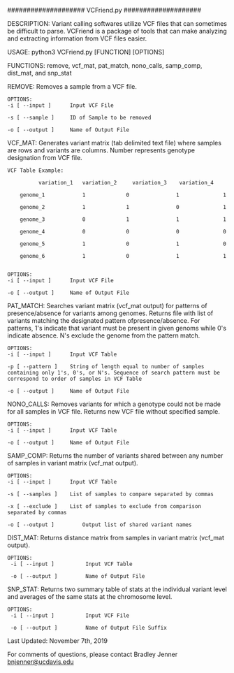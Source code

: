 ####################
VCFriend.py 
####################

DESCRIPTION:
	Variant calling softwares utilize VCF files that can sometimes be difficult to parse. VCFriend is a package of tools that can make analyzing and extracting information from VCF files easier.
	
USAGE:
	python3 VCFriend.py [FUNCTION] [OPTIONS]
	
FUNCTIONS: remove, vcf_mat, pat_match, nono_calls, samp_comp, dist_mat, and snp_stat
   
   REMOVE:
	Removes a sample from a VCF file.	
  	
	OPTIONS:
	-i [ --input ] 		Input VCF File

	-s [ --sample ]		ID of Sample to be removed

	-o [ --output ] 	Name of Output File
	
  VCF_MAT:
	Generates variant matrix (tab delimited text file) where samples are rows and variants are columns. Number represents genotype designation from VCF file. 

	VCF Table Example: 

		  	  variation_1   variation_2     variation_3    variation_4
    
    	genome_1            1             0               1              1
 
   		genome_2            1             1               0              1

    	genome_3            0             1               1              1

    	genome_4            0             0               0              0
 
    	genome_5            1             0               1              0
 
    	genome_6            1             0               1              1


	OPTIONS:
	-i [ --input ] 		Input VCF File

	-o [ --output ] 	Name of Output File

  PAT_MATCH:
	Searches variant matrix (vcf_mat output) for patterns of presence/absence for variants among genomes. Returns file with list of variants matching the designated pattern ofpresence/absence. For patterns, 1's indicate that variant must be present in given genoms while 0's indicate absence. N's exclude the genome from the pattern match. 

  	OPTIONS:
	-i [ --input ] 		Input VCF Table

	-p [ --pattern ]	String of length equal to number of samples containing only 1's, 0's, or N's. Sequence of search pattern must be correspond to order of samples in VCF Table

	-o [ --output ] 	Name of Output File

  NONO_CALLS:
	Removes variants for which a genotype could not be made for all samples in VCF file. Returns new VCF file without  specified sample.

	OPTIONS:
	-i [ --input ] 		Input VCF Table

	-o [ --output ] 	Name of Output File		

  SAMP_COMP:
	Returns the number of variants shared between any number of samples in variant matrix (vcf_mat output).

	OPTIONS:
	-i [ --input ] 		Input VCF Table

	-s [ --samples ]	List of samples to compare separated by commas 

	-x [ --exclude ]	List of samples to exclude from comparison separated by commas

	-o [ --output ]         Output list of shared variant names

  DIST_MAT:
	Returns distance matrix from samples in variant matrix (vcf_mat output).

	OPTIONS:
	 -i [ --input ]          Input VCF Table

	 -o [ --output ]         Name of Output File
  
  SNP_STAT:
	Returns two summary table of stats at the individual variant level and averages of the same stats at the chromosome level.

	OPTIONS:
	 -i [ --input ]          Input VCF File

	 -o [ --output ]         Name of Output File Suffix
  

Last Updated: November 7th, 2019

For comments of questions, please contact Bradley Jenner <bnjenner@ucdavis.edu>
